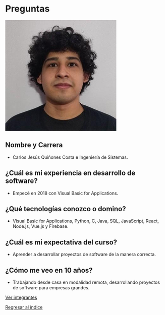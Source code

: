 # Preguntas
![Carlos Quiñones](quinones.jpg)
## Nombre y Carrera
- Carlos Jesús Quiñones Costa e Ingeniería de Sistemas.
## ¿Cuál es mi experiencia en desarrollo de software?
- Empecé en 2018 con Visual Basic for Applications.
## ¿Qué tecnologías conozco o domino?
- Visual Basic for Applications, Python, C, Java, SQL, JavaScript, React, Node.js, Vue.js y Firebase.
## ¿Cuál es mi expectativa del curso?
- Aprender a desarrollar proyectos de software de la manera correcta.
## ¿Cómo me veo en 10 años?
- Trabajando desde casa en modalidad remota, desarrollando proyectos de software para empresas grandes.

[Ver integrantes](../integrantes.md)

[Regresar al índice](../../proyecto.md)